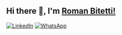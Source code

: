 ## Hi there 👋, I'm [Roman Bitetti!](https://github.com/romanbtt/)

[![LinkedIn](https://img.shields.io/badge/LinkedIn-Me-informational?style=social&logo=linkedin&logoColor=blue)](https://www.linkedin.com/in/roman-bitetti-566485195/)
[![WhatsApp](https://img.shields.io/badge/WhatsApp-Moi-informational?style=social&logo=whatsapp&logoColor=blue)](https://wa.me/+33755648103/)